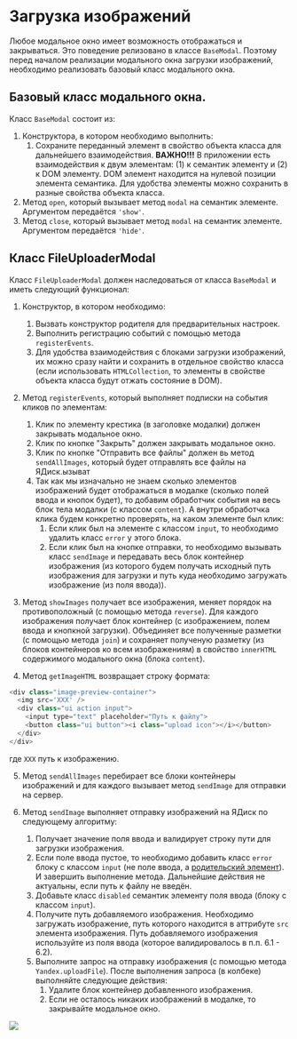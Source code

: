 # Загрузка изображений

Любое модальное окно имеет возможность отображаться и закрываться. Это поведение релизовано в классе `BaseModal`. Поэтому перед началом реализации модального окна загрузки изображений, необходимо реализовать базовый класс модального окна.

## Базовый класс модального окна.
Класс `BaseModal` состоит из:
1. Конструктора, в котором необходимо выполнить:
    1. Сохраните переданный элемент в свойство объекта класса для дальнейшего взаимодействия. **ВАЖНО!!!** В приложении есть взаимодействия к двум элементам: (1) к семантик элементу и (2) к DOM элементу. DOM элемент находится на нулевой позиции элемента семантика. Для удобства элементы можно сохранить в разные свойства объекта класса.
2. Метод `open`, который вызывает метод `modal` на семантик элементе. Аргументом передаётся `'show'`.
3. Метод `close`, который вызывает метод `modal` на семантик элементе. Аргументом передаётся `'hide'`.

## Класс FileUploaderModal
Класс `FileUploaderModal` должен наследоваться от класса `BaseModal` и иметь следующий функционал:
1. Конструктор, в котором необходимо:
    1. Вызвать конструктор родителя для предварительных настроек.
    2. Выполнить регистрацию событий с помощью метода `registerEvents`.
    3. Для удобства взаимодействия с блоками загрузки изображений, их можно сразу найти и сохранить в отдельное свойство класса (если использовать `HTMLCollection`, то элементы в свойстве объекта класса будут отжать состояние в DOM).

2. Метод `registerEvents`, который выполняет подписки на события кликов по элементам:
    1. Клик по элементу крестика (в заголовке модалки) должен закрывать модальное окно.
    2. Клик по кнопке "Закрыть" должен закрывать модальное окно.
    3. Клик по кнопке "Отправить все файлы" должен вь метод `sendAllImages`, который будет отправлять все файлы на ЯДиск.ызыват
    4. Так как мы изначально не знаем сколько элементов изображений будет отображаться в модалке (сколько полей ввода и кнопок будет), то добавим обработчик события на весь блок тела модалки (с классом `content`). А внутри обработчка клика будем конкретно проверять, на каком элементе был клик:
        1. Если клик был на элементе с классом `input`, то необходимо удалить класс `error` у этого блока.
        2. Если клик был на кнопке отправки, то необходимо вызывать класс `sendImage` и передавать весь блок контейнер изображения (из которого будем получать исходный путь изображения для загрузки и путь куда необходимо загружать изображение (из поля ввода)).

3. Метод `showImages` получает все изображения, меняет порядок на противоположный (с помощью метода `reverse`). Для каждого изображения получает блок контейнер (с изображением, полем ввода и кнопкной загрузки). Объединяет все полученные разметки (с помощью метода `join`) и сохраняет полученую разметку (из блоков контейнеров ко всем изображениям) в свойство `innerHTML` содержимого модального окна (блока `content`).

4. Метод `getImageHTML` возвращает строку формата:
```javascript
<div class="image-preview-container">
  <img src='XXX' />
  <div class="ui action input">
    <input type="text" placeholder="Путь к файлу">
    <button class="ui button"><i class="upload icon"></i></button>
  </div>
</div>
```
где `XXX` путь к изображению.

5. Метод `sendAllImages` перебирает все блоки контейнеры изображений и для каждого вызывает метод `sendImage` для отправки на сервер.

6. Метод `sendImage` выполняет отправку изображений на ЯДиск по следующему алгоритму:
    1. Получает значение поля ввода и валидирует строку пути для загрузки изображения.
    2. Если поле ввода пустое, то необходимо добавить класс `error` блоку с классом `input` (не поле ввода, а [родительский элемент](https://semantic-ui.com/elements/input.html)). И завершить выполнение метода. Дальнейшие действия не актуальны, если путь к файлу не введён.
    3. Добавьте класс `disabled` семантик элементу поля ввода (блоку с классом `input`). 
    4. Получите путь добавляемого изображения. Необходимо загружать изображение, путь которого находится в аттрибуте `src` элемента изображения. Путь добавляемого изображения используйте из поля ввода (которое валидировалось в п.п. 6.1 - 6.2).
    5. Выполните запрос на отправку изображения (с помощью метода `Yandex.uploadFile`). После выполнения запроса (в колбеке) выполняйте следующие действия:
        1. Удалите блок контейнер добавленного изображения.
        2. Если не осталось никаких изображений в модалке, то закрывайте модальное окно.

![](./img/FileUploaderModal.png)
